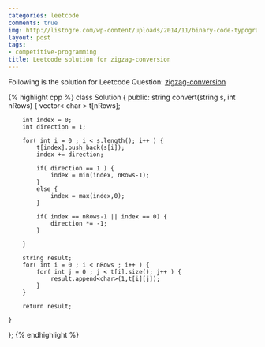 ```yaml
---
categories: leetcode
comments: true
img: http://listogre.com/wp-content/uploads/2014/11/binary-code-typography-hd-wallpaper-1920x1080-2619-672x372.png
layout: post
tags:
- competitive-programming
title: Leetcode solution for zigzag-conversion
---
```


Following is the solution for Leetcode Question: [zigzag-conversion](https://leetcode.com/problems/zigzag-conversion/)

{% highlight cpp %}
class Solution {
public:
    string convert(string s, int nRows) {
        vector< char > t[nRows];
        
        int index = 0;
        int direction = 1;
        
        for( int i = 0 ; i < s.length(); i++ ) {
            t[index].push_back(s[i]);
            index += direction;
            
            if( direction == 1 ) {
                index = min(index, nRows-1);
            }
            else {
                index = max(index,0);
            }
            
            if( index == nRows-1 || index == 0) {
                direction *= -1;
            }
            
        }
        
        string result;
        for( int i = 0 ; i < nRows ; i++ ) {
            for( int j = 0 ; j < t[i].size(); j++ ) {
                result.append<char>(1,t[i][j]);
            }
        }
        
        return result;
        
    }
};
{% endhighlight %}